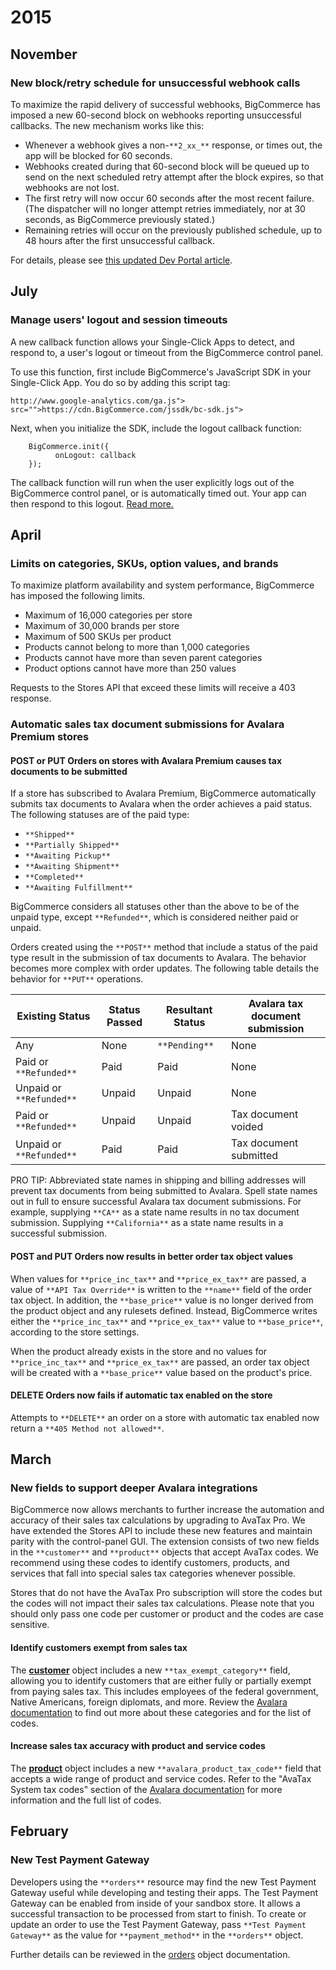 # <span class="jumptarget"> 2015  </span>

## <span class="jumptarget"> November </span>

### <span class="jumptarget"> New block/retry schedule for unsuccessful webhook calls </span>

To maximize the rapid delivery of successful webhooks, BigCommerce has imposed a new 60-second block on webhooks reporting unsuccessful callbacks. The new mechanism works like this:

* Whenever a webhook gives a non-`**2_xx_**` response, or times out, the app will be blocked for 60 seconds.
* Webhooks created during that 60-second block will be queued up to send on the next scheduled retry attempt after the block expires, so that webhooks are not lost.
* The first retry will now occur 60 seconds after the most recent failure. (The dispatcher will no longer attempt retries immediately, nor at 30 seconds, as BigCommerce previously stated.)
* Remaining retries will occur on the previously published schedule, up to 48 hours after the first unsuccessful callback.

For details, please see [this updated Dev Portal article][1].

[1]: /api#webhooks-getting-started

## <span class="jumptarget"> July </span>

### <span class="jumptarget"> Manage users' logout and session timeouts </span>

A new callback function allows your Single-Click Apps to detect, and respond to, a user's logout or timeout from the BigCommerce control panel.

To use this function, first include BigCommerce's JavaScript SDK in your Single-Click App. You do so by adding this script tag:

    http://www.google-analytics.com/ga.js"> src="">https://cdn.BigCommerce.com/jssdk/bc-sdk.js">

Next, when you initialize the SDK, include the logout callback function:

```
    BigCommerce.init({
          onLogout: callback
    });
```

The callback function will run when the user explicitly logs out of the BigCommerce control panel, or is automatically timed out. Your app can then respond to this logout. [Read more.][2]

[2]: /api#using-oauth-intro

## <span class="jumptarget"> April </span>

### <span class="jumptarget"> Limits on categories, SKUs, option values, and brands </span>

To maximize platform availability and system performance, BigCommerce has imposed the following limits.

* Maximum of 16,000 categories per store
* Maximum of 30,000 brands per store
* Maximum of 500 SKUs per product
* Products cannot belong to more than 1,000 categories
* Products cannot have more than seven parent categories
* Product options cannot have more than 250 values

Requests to the Stores API that exceed these limits will receive a 403 response.  

### <span class="jumptarget"> Automatic sales tax document submissions for Avalara Premium stores </span>

#### <span class="jumptarget"> POST or PUT Orders on stores with Avalara Premium causes tax documents to be submitted </span>

If a store has subscribed to Avalara Premium, BigCommerce automatically submits tax documents to Avalara when the order achieves a paid status. The following statuses are of the paid type:

* `**Shipped**`
* `**Partially Shipped**`
* `**Awaiting Pickup**`
* `**Awaiting Shipment**`
* `**Completed**`
* `**Awaiting Fulfillment**`

BigCommerce considers all statuses other than the above to be of the unpaid type, except `**Refunded**`, which is considered neither paid or unpaid.

Orders created using the `**POST**` method that include a status of the paid type result in the submission of tax documents to Avalara. The behavior becomes more complex with order updates. The following table details the behavior for `**PUT**` operations.

| Existing Status | Status Passed | Resultant Status | Avalara tax document submission |
| ---| --- | --- | ---|
| Any | None | `**Pending**` | None |
| Paid or `**Refunded**` | Paid | Paid | None |
| Unpaid or `**Refunded**` | Unpaid | Unpaid | None |
| Paid or `**Refunded**` | Unpaid | Unpaid | Tax document voided |
| Unpaid or `**Refunded**` | Paid | Paid | Tax document submitted |

PRO TIP: Abbreviated state names in shipping and billing addresses will prevent tax documents from being submitted to Avalara. Spell state names out in full to ensure successful Avalara tax document submissions. For example, supplying `**CA**` as a state name results in no tax document submission. Supplying `**California**` as a state name results in a successful submission.

#### <span class="jumptarget"> POST and PUT Orders now results in better order tax object values </span>

When values for `**price_inc_tax**` and `**price_ex_tax**` are passed, a value of `**API Tax Override**` is written to the `**name**` field of the order tax object. In addition, the `**base_price**` value is no longer derived from the product object and any rulesets defined. Instead, BigCommerce writes either the `**price_inc_tax**` and `**price_ex_tax**` value to `**base_price**`, according to the store settings.

When the product already exists in the store and no values for `**price_inc_tax**` and `**price_ex_tax**` are passed, an order tax object will be created with a `**base_price**` value based on the product's price.

#### <span class="jumptarget"> DELETE Orders now fails if automatic tax enabled on the store </span>

Attempts to `**DELETE**` an order on a store with automatic tax enabled now return a `**405 Method not allowed**`.  

## <span class="jumptarget"> March </span>

### <span class="jumptarget"> New fields to support deeper Avalara integrations </span>

BigCommerce now allows merchants to further increase the automation and accuracy of their sales tax calculations by upgrading to AvaTax Pro. We have extended the Stores API to include these new features and maintain parity with the control-panel GUI. The extension consists of two new fields in the `**customer**` and `**product**` objects that accept AvaTax codes. We recommend using these codes to identify customers, products, and services that fall into special sales tax categories whenever possible.

Stores that do not have the AvaTax Pro subscription will store the codes but the codes will not impact their sales tax calculations. Please note that you should only pass one code per customer or product and the codes are case sensitive.

#### <span class="jumptarget"> Identify customers exempt from sales tax </span>

The [**customer**][3] object includes a new `**tax_exempt_category**` field, allowing you to identify customers that are either fully or partially exempt from paying sales tax. This includes employees of the federal government, Native Americans, foreign diplomats, and more. Review the [Avalara documentation][4] to find out more about these categories and for the list of codes.

#### <span class="jumptarget"> Increase sales tax accuracy with product and service codes

The [**product**][5] object includes a new `**avalara_product_tax_code**` field that accepts a wide range of product and service codes. Refer to the "AvaTax System tax codes" section of the [Avalara documentation][6] for more information and the full list of codes.

[3]: /api/v2#customer
[4]: http://developer.avalara.com/api-docs/designing-your-integration/handling-tax-exempt-customers
[5]: /api/v2#product
[6]: https://help.avalara.com/000_AvaTax_Calc/000AvaTaxCalc_User_Guide/040_Managing_Tax_Profiles/050_Tax_Codes/001_What_is_a_Tax_Code

## <span class="jumptarget"> February </span>

### <span class="jumptarget"> New Test Payment Gateway </span>

Developers using the `**orders**` resource may find the new Test Payment Gateway useful while developing and testing their apps. The Test Payment Gateway can be enabled from inside of your sandbox store. It allows a successful transaction to be processed from start to finish. To create or update an order to use the Test Payment Gateway, pass `**Test Payment Gateway**` as the value for `**payment_method**` in the `**orders**` object.

Further details can be reviewed in the [orders][7] object documentation.

[7]: /api/v2#order